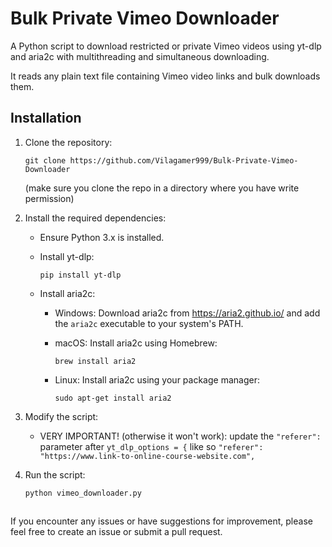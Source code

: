 # Bulk Private Vimeo Downloader

A Python script to download restricted or private Vimeo videos using yt-dlp and aria2c with multithreading and simultaneous downloading.

It reads any plain text file containing Vimeo video links and bulk downloads them.

## Installation

1. Clone the repository:

   ```shell
   git clone https://github.com/Vilagamer999/Bulk-Private-Vimeo-Downloader
   ```
   (make sure you clone the repo in a directory where you have write permission)

2. Install the required dependencies:

   - Ensure Python 3.x is installed.
   - Install yt-dlp:

     ```shell
     pip install yt-dlp
     ```

   - Install aria2c:

     - Windows: Download aria2c from https://aria2.github.io/ and add the `aria2c` executable to your system's PATH.

     - macOS: Install aria2c using Homebrew:

       ```shell
       brew install aria2
       ```

     - Linux: Install aria2c using your package manager:

       ```shell
       sudo apt-get install aria2
       ```

3. Modify the script:

   - VERY IMPORTANT! (otherwise it won't work): update the `"referer":` parameter after `yt_dlp_options = {` like so `"referer": "https://www.link-to-online-course-website.com",`

4. Run the script:

   ```shell
   python vimeo_downloader.py
   ```

##

If you encounter any issues or have suggestions for improvement, please feel free to create an issue or submit a pull request.
